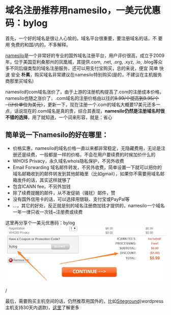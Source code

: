 # 域名注册推荐用namesilo，一美元优惠码：bylog

首先，一个好的域名是很让人心愉的。域名平台很重要，要注册域名的话，不 要 用 免费的和国/内的，不多解释。

[namesilo](https://www.namesilo.com/?rid=adf2827hj "域名注册推荐")是一个非常好的专业的国外域名注册平台，用户评价很高，成立于2009年，位于美国亚利桑那州的凤凰城，其提供.com, .net, .org, .xyz, .io, .blog等众多不同后缀类型的域名注册服务，还可以用支付宝购买，总的来说，便宜 简单 快速 安全 **朴素**，购买域名非常建议在namesilo特别购买(是的，不建议在主机服务商那里买域名)

namesilo的com域名涨价了，由于上游的注册机构提高了.com的注册成本价格，namesilo也随之涨价了，.com域名的注册价格由以往的~~8.99/个提高到9.95/个（计价单位为美元）~~，更新一下，现在注册一个.com的域名大概要17美元还多一点，话说现在的.com域名是真的贵，综合其表现，**namesilo仍然是注册域名时很不错的选择**，用了就知道，一个词来形容，就是：省心

## 简单说一下namesilo的好在哪里：

*   价格实惠，namesilo的域名价格一直以来都非常稳定，无隐藏费用，无论是注册还是续费，一般都是一样的价格，不会在用户要续费的时候加价什么的
*   WHOIS Privacy，永久域名whois隐私保护，不另外收费
*   Email Forwarding 域名邮件转发，不另外收费，简单设置一下就可以把你的域名邮箱收到的邮件转发到其他邮箱里（比如gmail），如果你不需要用域名邮箱发件的话，其实这样就够了
*   包含ICANN fee，不另外加钱
*   除了续费提醒的邮件，从不发促销（骚扰）邮件，赞
*   没有国外信用卡的话，可以选择用银联、支付宝或PayPal等
*   ...，其它的好处，反正就是别的域名注册商加钱才提供的，namesilo一个域名一年一律只收一次钱~注册费或续费

这里再分享个一美元优惠码：bylog
![namesilo域名注册优惠码](https://raw.githubusercontent.com/bylog/bylog.github.io/master/img/namesilo-coupon.jpg "namesilo怎么样、namesilo教程、namesilo优惠码-域名购买、转入等都可以用，一个人只能用一次")

/

最后，需要购买主机空间的话，仍然推荐用国外的，比如[Siteground](https://www.siteground.com/index.htm?afcode=d374ff711fd59832e23687367eb84f3c)(wordpress主机支持30天内退款)，[这里](https://bylog.github.io/hosting.html)了解更多
